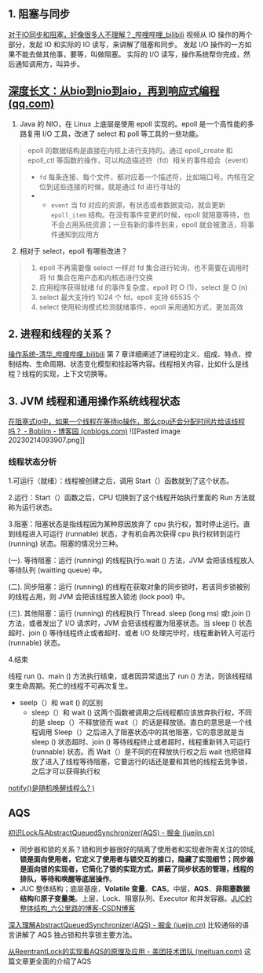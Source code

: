 ## 1. 阻塞与同步
[对于IO同步和阻塞，好像很多人不理解？_哔哩哔哩_bilibili](https://www.bilibili.com/video/BV1XW4y1K7aZ/?spm_id_from=333.337.search-card.all.click&vd_source=f6f37c6b90a47159317abf5341571133)
视频从 IO 操作的两个部分，发起 IO 和实际的 IO 读写，来讲解了阻塞和同步。
发起 I/O 操作的一方如果不能去做其他事，要等，叫做阻塞。
实际的 I/O 读写，操作系统帮你完成，然后通知调用方，叫异步。


## [深度长文：从bio到nio到aio，再到响应式编程 (qq.com)](https://mp.weixin.qq.com/s?__biz=MzA4MTc4NTUxNQ==&mid=2650524542&idx=1&sn=dc32eef9e033be79ad122a2ccbe88c2b&chksm=8780ccbab0f745ac325f0ab4351e1e6cfab8ab986e983cdc77a4df73dc8a18ae59b5888cd81b&scene=178&cur_album_id=1338361705327394818#rd)
1. Java 的 NIO，在 Linux 上底层是使用 epoll 实现的。epoll 是一个高性能的多路复用 I/O 工具，改进了 select 和 poll 等工具的一些功能。
> epoll 的数据结构是直接在内核上进行支持的。通过 epoll_create 和 epoll_ctl 等函数的操作，可以构造描述符（fd）相关的事件组合（event）
>-   `fd` 每条连接、每个文件，都对应着一个描述符，比如端口号。内核在定位到这些连接的时候，就是通过 fd 进行寻址的
>- -   `event` 当 fd 对应的资源，有状态或者数据变动，就会更新 `epoll_item` 结构。在没有事件变更的时候，epoll 就阻塞等待，也不会占用系统资源；一旦有新的事件到来，epoll 就会被激活，将事件通知到应用方

2. 相对于 select，epoll 有哪些改进？
>  1. epoll 不再需要像 select 一样对 fd 集合进行轮询，也不需要在调用时将 fd 集合在用户态和内核态进行交换
>  2. 应用程序获得就绪 fd 的事件复杂度，epoll 时 O (1)，select 是 O (n)
>  3. select 最大支持约 1024 个 fd，epoll 支持 65535 个
>  4. select 使用轮询模式检测就绪事件，epoll 采用通知方式，更加高效


## 2. 进程和线程的关系？
[操作系统-清华_哔哩哔哩_bilibili](https://www.bilibili.com/video/BV1uW411f72n/?p=50&spm_id_from=333.788.top_right_bar_window_history.content.click&vd_source=f6f37c6b90a47159317abf5341571133)
第 7 章详细阐述了进程的定义、组成、特点、控制结构、生命周期、状态变化模型和挂起等内容。线程相关内容，比如什么是线程？线程的实现，上下文切换等。
## 3. JVM 线程和通用操作系统线程状态
[在阻塞式io中，如果一个线程在等待io操作，那么cpu还会分配时间片给该线程吗？ - Boblim - 博客园 (cnblogs.com)](https://www.cnblogs.com/fnlingnzb-learner/p/15090360.html)
![[Pasted image 20230214093907.png]]
### 线程状态分析
1.可运行（就绪）：线程被创建之后，调用 Start（）函数就到了这个状态。

2.运行：Start（）函数之后，CPU 切换到了这个线程开始执行里面的 Run 方法就称为运行状态。

3.阻塞：阻塞状态是指线程因为某种原因放弃了 cpu 执行权，暂时停止运行。直到线程进入可运行 (runnable) 状态，才有机会再次获得 cpu 执行权转到运行 (running) 状态。阻塞的情况分三种。

(一). 等待阻塞：运行 (running) 的线程执行o.wait () 方法，JVM 会把该线程放入等待队列 (waitting queue) 中。

(二). 同步阻塞：运行 (running) 的线程在获取对象的同步锁时，若该同步锁被别的线程占用，则 JVM 会把该线程放入锁池 (lock pool) 中。

(三). 其他阻塞：运行 (running) 的线程执行 Thread. sleep (long ms) 或t.join () 方法，或者发出了 I/O 请求时，JVM 会把该线程置为阻塞状态。当 sleep () 状态超时、join () 等待线程终止或者超时、或者 I/O 处理完毕时，线程重新转入可运行 (runnable) 状态。

4.结束

线程 run ()、main () 方法执行结束，或者因异常退出了 run () 方法，则该线程结束生命周期。死亡的线程不可再次复生。

- seelp（）和 wait () 的区别
	- sleep（）和 wait () 这两个函数被调用之后线程都应该放弃执行权，不同的是 sleep（）不释放锁而 wait（）的话是释放锁。直白的意思是一个线程调用 Sleep（）之后进入了阻塞状态中的其他阻塞，它的意思就是当 sleep () 状态超时、join () 等待线程终止或者超时，线程重新转入可运行 (runnable) 状态。而 Wait（）是不同的在释放执行权之后 wait 也把锁释放了进入了线程等待阻塞，它要运行的话还是要和其他的线程去竞争锁，之后才可以获得执行权



[notify()是随机唤醒线程么? )](https://www.jianshu.com/p/99f73827c616)

## AQS
[初识Lock与AbstractQueuedSynchronizer(AQS) - 掘金 (juejin.cn)](https://juejin.cn/post/6844903601534418958)
- 同步器和锁的关系？锁和同步器很好的隔离了使用者和实现者所需关注的领域,**锁是面向使用者，它定义了使用者与锁交互的接口，隐藏了实现细节；同步器是面向锁的实现者，它简化了锁的实现方式，屏蔽了同步状态的管理，线程的排队，等待和唤醒等底层操作**。
- JUC 整体结构；底层基座，**Volatile 变量**、**CAS**。中层，**AQS**、**非阻塞数据结构**和**原子变量类**。上层，Lock、阻塞队列、Executor 和并发容器。[JUC的整体结构_六公里路的博客-CSDN博客](https://blog.csdn.net/weixin_38394991/article/details/105023356)


[深入理解AbstractQueuedSynchronizer(AQS) - 掘金 (juejin.cn)](https://juejin.cn/post/6844903601538596877)
比较通俗的语言讲解了 AQS 独占锁和共享锁主要方法。


[从ReentrantLock的实现看AQS的原理及应用 - 美团技术团队 (meituan.com)](https://tech.meituan.com/2019/12/05/aqs-theory-and-apply.html)
这篇文章更全面的介绍了AQS 